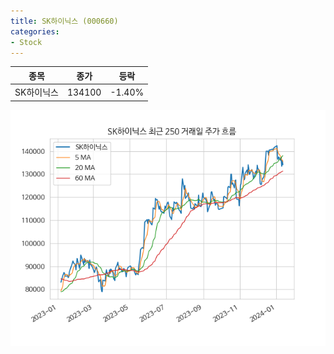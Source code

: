 ```yaml
---
title: SK하이닉스 (000660)
categories:
- Stock
---
```


|종목|종가|등락|
|----|----|----|
|SK하이닉스|134100|-1.40%|

<!-- more -->

![000660](/assets/images/stock/000660.png)